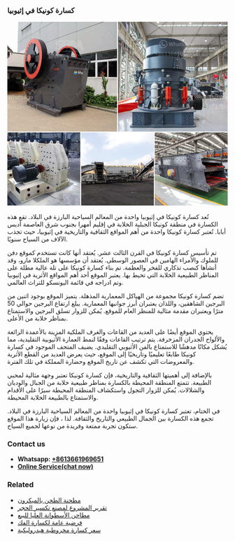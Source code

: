 <h3>كسارة كونيكا في إثيوبيا</h3><img src='1701853207.jpg' alt=''><p>تُعد كسارة كونيكا في إثيوبيا واحدة من المعالم السياحية البارزة في البلاد. تقع هذه الكسارة في منطقة كونيكا الجبلية الخلابة في إقليم أمهرا بجنوب شرق العاصمة أديس أبابا. تُعتبر كسارة كونيكا واحدة من أهم المواقع الثقافية والتاريخية في إثيوبيا، حيث تجذب الآلاف من السياح سنويًا.</p><p>تم تأسيس كسارة كونيكا في القرن الثالث عشر. يُعتقد أنها كانت تستخدم كموقع دفن للملوك والأمراء الهامين في العصور الوسطى. يُعتقد أن مؤسسها هو الملكلا مارو، وقد أنشأها كنصب تذكاري للفخر والعظمة. تم بناء كسارة كونيكا على تلة عالية مطلة على المناظر الطبيعية الخلابة التي تحيط بها. يعتبر الموقع أحد أهم المواقع الأثرية في إثيوبيا وتم ادراجه في قائمة اليونسكو للتراث العالمي.</p><p>تضم كسارة كونيكا مجموعة من الهياكل المعمارية المذهلة. يتميز الموقع بوجود اثنين من البرجين الشاهقين، واللذان يعتبران أبرز جوانبها المعمارية. يبلغ ارتفاع البرجين حوالي 50 مترًا ويعتبران مقدمة مثالية للمنظر العام للموقع. يُمكن للزوار تسلق البرجين والاستمتاع بمناظر خلابة من الأعلى.</p><p>يحتوي الموقع أيضًا على العديد من القاعات والغرف الملكية المزينة بالأعمدة الرائعة والألواح الجدران المزخرفة. يتم ترتيب القاعات وفقًا لنمط العمارة الأثيوبية التقليدية، مما يُشكل مكانًا مدهشًا للاستمتاع بالفن الأثيوبي التقليدي. يضيف المتحف الموجود في كسارة كونيكا طابعًا تعليميًا وتاريخيًا إلى الموقع، حيث يعرض العديد من القطع الأثرية والمعروضات التي تكشف عن تاريخ الموقع وحضارة المملكة في تلك الفترة.</p><p>بالإضافة إلى أهميتها الثقافية والتاريخية، فإن كسارة كونيكا تعتبر وجهة مثالية لمحبي الطبيعة. تتمتع المنطقة المحيطة بالكسارة بمناظر طبيعية خلابة من الجبال والوديان والشلالات. يُمكن للزوار التجول واستكشاف المنطقة المحيطة سيرًا على الأقدام والاستمتاع بالطبيعة الخلابة المحيطة.</p><p>في الختام، تعتبر كسارة كونيكا في إثيوبيا واحدة من المعالم السياحية البارزة في البلاد. تجمع هذه الكسارة بين الجمال الطبيعي والتاريخ والثقافة. لذا ، فإن زيارة هذا الموقع ستكون تجربة ممتعة وفريدة من نوعها لجميع السياح.</p><h3>Contact us</h3><ul><li><strong>Whatsapp:&nbsp;<a href="https://wa.me/8613661969651">+8613661969651</a></strong></li><li><a href="https://swt.shibang-china.com/?git&amp;zhl&amp;كسارة كونيكا في إثيوبيا"><strong>Online Service(chat now)</strong></a></li></ul><h3>Related</h3><ul><li><a href='مطحنة الطحن بالميكرون.md'>مطحنة الطحن بالميكرون</a></li><li><a href='تقرير المشروع لمصنع تكسير الحجر.md'>تقرير المشروع لمصنع تكسير الحجر</a></li><li><a href='مطاحن الأسطوانة العليا للبيع.md'>مطاحن الأسطوانة العليا للبيع</a></li><li><a href='فرضية عامة لكسارة الفك.md'>فرضية عامة لكسارة الفك</a></li><li><a href='سعر كسارة مخروطية هيدروليكية.md'>سعر كسارة مخروطية هيدروليكية</a></li></ul>